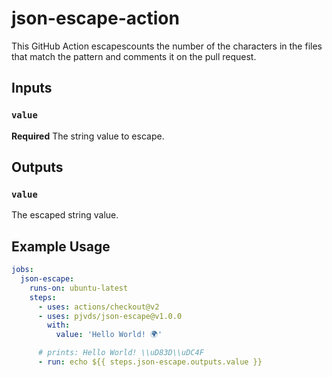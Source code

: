 # json-escape-action

This GitHub Action escapescounts the number of the characters in the files that
match the pattern and comments it on the pull request.

## Inputs

### `value`

**Required** The string value to escape.

## Outputs

### `value`

The escaped string value.

## Example Usage

```yaml
jobs:
  json-escape:
    runs-on: ubuntu-latest
    steps:
      - uses: actions/checkout@v2
      - uses: pjvds/json-escape@v1.0.0
        with:
          value: 'Hello World! 🌍'

      # prints: Hello World! \\uD83D\\uDC4F
      - run: echo ${{ steps.json-escape.outputs.value }}
```
